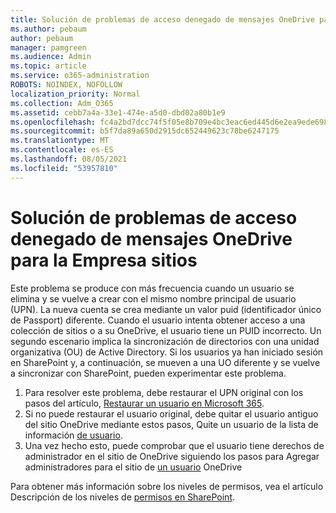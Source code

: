 ```yaml
---
title: Solución de problemas de acceso denegado de mensajes OneDrive para la Empresa sitios
ms.author: pebaum
author: pebaum
manager: pamgreen
ms.audience: Admin
ms.topic: article
ms.service: o365-administration
ROBOTS: NOINDEX, NOFOLLOW
localization_priority: Normal
ms.collection: Adm_O365
ms.assetid: cebb7a4a-33e1-474e-a5d0-dbd02a80b1e9
ms.openlocfilehash: fc4a2bd7dcc74f5f05e8b709e4bc3eac6ed445d6e2ea9ede698abbc8667723ce
ms.sourcegitcommit: b5f7da89a650d2915dc652449623c78be6247175
ms.translationtype: MT
ms.contentlocale: es-ES
ms.lasthandoff: 08/05/2021
ms.locfileid: "53957810"
---
```

# <a name="troubleshooting-access-denied-messages-to-onedrive-for-business-sites"></a>Solución de problemas de acceso denegado de mensajes OneDrive para la Empresa sitios

Este problema se produce con más frecuencia cuando un usuario se elimina y se vuelve a crear con el mismo nombre principal de usuario (UPN). La nueva cuenta se crea mediante un valor puid (identificador único de Passport) diferente. Cuando el usuario intenta obtener acceso a una colección de sitios o a su OneDrive, el usuario tiene un PUID incorrecto. Un segundo escenario implica la sincronización de directorios con una unidad organizativa (OU) de Active Directory. Si los usuarios ya han iniciado sesión en SharePoint y, a continuación, se mueven a una UO diferente y se vuelve a sincronizar con SharePoint, pueden experimentar este problema.

1. Para resolver este problema, debe restaurar el UPN original con los pasos del artículo, [Restaurar un usuario en Microsoft 365](https://docs.microsoft.com/microsoft-365/admin/add-users/restore-user).
2. Si no puede restaurar el usuario original, debe quitar el usuario antiguo del sitio OneDrive mediante estos pasos, Quite un usuario de la lista de información [de usuario](). 
3. Una vez hecho esto, puede comprobar que el usuario tiene derechos de administrador en el sitio de OneDrive siguiendo los pasos para Agregar administradores para el sitio de [un usuario](https://docs.microsoft.com/sharepoint/manage-user-profiles) OneDrive

Para obtener más información sobre los niveles de permisos, vea el artículo Descripción de los niveles de [permisos en SharePoint](https://docs.microsoft.com/sharepoint/understanding-permission-levels).
